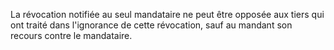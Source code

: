   
 La révocation notifiée au seul mandataire ne peut être opposée aux tiers qui ont traité dans l'ignorance de cette révocation, sauf au mandant son recours contre le mandataire.  

  
